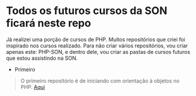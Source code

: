 # Todos os futuros cursos da SON ficará neste repo

Já realizei uma porção de cursos de PHP. Muitos repositórios que criei foi inspirado nos cursos realizado. Para não criar vários repositórios, vou criar apenas este: PHP-SON, e dentro dele, vou criar as pastas de cursos futuros que estou assistindo na SON.

- Primeiro
> O primeiro repositório é de iniciando com orientação à objetos no PHP. <a href="/001-PHP-iniciando-com-oo">Aqui</a>
